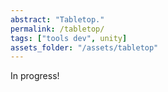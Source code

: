 ```yaml
---
abstract: "Tabletop."
permalink: /tabletop/
tags: ["tools dev", unity]
assets_folder: "/assets/tabletop"
---
```


In progress!
